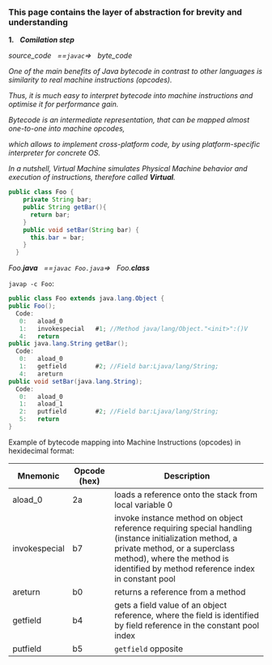 ### This page contains the layer of abstraction for brevity and understanding

**1.** &nbsp; ***Comilation step***

_source_code &nbsp; ==`javac`=> &nbsp; byte_code_

_One of the main benefits of Java bytecode in contrast to other languages is similarity to real machine instructions (opcodes)._

_Thus, it is much easy to interpret bytecode into machine instructions and optimise it for performance gain._

_Bytecode is an intermediate representation, that can be mapped almost one-to-one into machine opcodes,_

_which allows to implement cross-platform code, by using platform-specific interpreter for concrete OS._

_In a nutshell, Virtual Machine simulates Physical Machine behavior and execution of instructions, therefore called ***Virtual***._

```java
public class Foo {
    private String bar;
    public String getBar(){ 
      return bar; 
    }
    public void setBar(String bar) {
      this.bar = bar;
    }
  }
```
_Foo.**java** &nbsp; ==`javac Foo.java`=> &nbsp; Foo.**class**_

`javap -c Foo`:
```java
public class Foo extends java.lang.Object {
public Foo();
  Code:
   0:   aload_0
   1:   invokespecial   #1; //Method java/lang/Object."<init>":()V
   4:   return
public java.lang.String getBar();
  Code:
   0:   aload_0
   1:   getfield        #2; //Field bar:Ljava/lang/String;
   4:   areturn
public void setBar(java.lang.String);
  Code:
   0:   aload_0
   1:   aload_1
   2:   putfield        #2; //Field bar:Ljava/lang/String;
   5:   return
}
```
Example of bytecode mapping into Machine Instructions (opcodes) in hexidecimal format:

| Mnemonic        | Opcode (hex) | Description |
| ------------- |-------------|------|
| aload_0      | 2a | loads a reference onto the stack from local variable 0 |
| invokespecial      | b7      |   invoke instance method on object reference requiring special handling (instance initialization method, a private method, or a superclass method), where the method is identified by method reference index in constant pool |
| areturn | b0      |    returns a reference from a method |
| getfield | b4      |    gets a field value of an object reference, where the field is identified by field reference in the constant pool index |
| putfield | b5      |    `getfield` opposite  |



